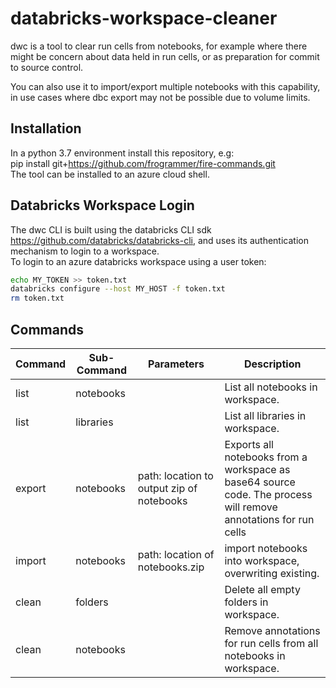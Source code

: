 # databricks-workspace-cleaner

dwc is a tool to clear run cells from notebooks, for example where there might be concern about data held in run cells, or as preparation for commit to source control.

You can also use it to import/export multiple notebooks with this capability, in use cases where dbc export may not be possible due to volume limits.

## Installation

In a python 3.7 environment install this repository, e.g: </br>
pip install git+https://github.com/frogrammer/fire-commands.git </br>
The tool can be installed to an azure cloud shell.

## Databricks Workspace Login

The dwc CLI is built using the databricks CLI sdk https://github.com/databricks/databricks-cli, and uses its authentication mechanism to login to a workspace.  </br>
To login to an azure databricks workspace using a user token:  </br>
```bash
echo MY_TOKEN >> token.txt
databricks configure --host MY_HOST -f token.txt
rm token.txt 
```

## Commands
|Command|Sub-Command|Parameters|Description|
|--------|---------|--------|--------|
|list|notebooks||List all notebooks in workspace.|
|list|libraries||List all libraries in workspace.|
|export|notebooks|path: location to output zip of notebooks|Exports all notebooks from a workspace as base64 source code. The process will remove annotations for run cells|
|import|notebooks|path: location of notebooks.zip|import notebooks into workspace, overwriting existing.|
|clean|folders||Delete all empty folders in workspace.|
|clean|notebooks||Remove annotations for run cells from all notebooks in workspace.|